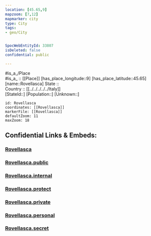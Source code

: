 ```yaml
---
location: [45.65,9] 
mapzoom: [7,12] 
mapmarker: city 
type: City
tags:
- geo/City


SpocWebEntityId: 33807
isDeleted: false
confidential: public

---
```

#is_a_/Place  
#is_a_ :: [[Place]] 
[has_place_longitude::9] 
[has_place_latitude::45.65] 
[name::Rovellasca] 
State ::  
Country :: [[../../../../../Italy]]  
[StateId::] 
[Population::] 
[Unknown::] 


```leaflet
id: Rovellasca
coordinates: [[Rovellasca]] 
markerFile: [[Rovellasca]] 
defaultZoom: 11 
maxZoom: 18
```


## Confidential Links & Embeds: 

### [Rovellasca](/_Standards/Earth/Continent/Europe/Europe~South/Italy/regions~Italy/Lombardy/Como/City/Rovellasca.md) 

### [Rovellasca.public](/_public/Earth/Continent/Europe/Europe~South/Italy/regions~Italy/Lombardy/Como/City/Rovellasca.public.md) 

### [Rovellasca.internal](/_internal/Earth/Continent/Europe/Europe~South/Italy/regions~Italy/Lombardy/Como/City/Rovellasca.internal.md) 

### [Rovellasca.protect](/_protect/Earth/Continent/Europe/Europe~South/Italy/regions~Italy/Lombardy/Como/City/Rovellasca.protect.md) 

### [Rovellasca.private](/_private/Earth/Continent/Europe/Europe~South/Italy/regions~Italy/Lombardy/Como/City/Rovellasca.private.md) 

### [Rovellasca.personal](/_personal/Earth/Continent/Europe/Europe~South/Italy/regions~Italy/Lombardy/Como/City/Rovellasca.personal.md) 

### [Rovellasca.secret](/_secret/Earth/Continent/Europe/Europe~South/Italy/regions~Italy/Lombardy/Como/City/Rovellasca.secret.md)

